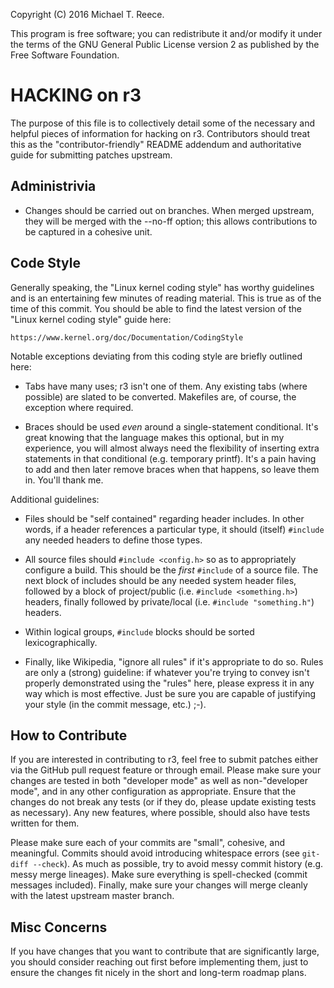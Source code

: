 Copyright (C) 2016 Michael T. Reece.

This program is free software; you can redistribute it and/or modify
it under the terms of the GNU General Public License version 2 as
published by the Free Software Foundation.

# HACKING on r3

The purpose of this file is to collectively detail some of the necessary and
helpful pieces of information for hacking on r3. Contributors should treat this
as the "contributor-friendly" README addendum and authoritative guide for
submitting patches upstream.


## Administrivia

* Changes should be carried out on branches. When merged upstream, they will be
  merged with the --no-ff option; this allows contributions to be captured in a
  cohesive unit.


## Code Style

Generally speaking, the "Linux kernel coding style" has worthy guidelines and
is an entertaining few minutes of reading material. This is true as of the time
of this commit. You should be able to find the latest version of the "Linux
kernel coding style" guide here:

    https://www.kernel.org/doc/Documentation/CodingStyle

Notable exceptions deviating from this coding style are briefly outlined here:

* Tabs have many uses; r3 isn't one of them. Any existing tabs (where possible)
  are slated to be converted. Makefiles are, of course, the exception where
  required.

* Braces should be used _even_ around a single-statement conditional. It's
  great knowing that the language makes this optional, but in my experience,
  you will almost always need the flexibility of inserting extra statements in
  that conditional (e.g. temporary printf). It's a pain having to add and then
  later remove braces when that happens, so leave them in. You'll thank me.

Additional guidelines:

* Files should be "self contained" regarding header includes. In other words,
  if a header references a particular type, it should (itself) `#include` any
  needed headers to define those types.

* All source files should `#include <config.h>` so as to appropriately
  configure a build. This should be the _first_ `#include` of a source file.
  The next block of includes should be any needed system header files, followed
  by a block of project/public (i.e. `#include <something.h>`) headers, finally
  followed by private/local (i.e. `#include "something.h"`) headers.

* Within logical groups, `#include` blocks should be sorted lexicographically.

* Finally, like Wikipedia, "ignore all rules" if it's appropriate to do so.
  Rules are only a (strong) guideline: if whatever you're trying to convey
  isn't properly demonstrated using the "rules" here, please express it in any
  way which is most effective. Just be sure you are capable of justifying your
  style (in the commit message, etc.) ;-).

## How to Contribute

If you are interested in contributing to r3, feel free to submit patches either
via the GitHub pull request feature or through email. Please make sure your
changes are tested in both "developer mode" as well as non-"developer mode",
and in any other configuration as appropriate. Ensure that the changes do not
break any tests (or if they do, please update existing tests as necessary). Any
new features, where possible, should also have tests written for them.

Please make sure each of your commits are "small", cohesive, and meaningful.
Commits should avoid introducing whitespace errors (see `git-diff --check`).
As much as possible, try to avoid messy commit history (e.g. messy merge
lineages). Make sure everything is spell-checked (commit messages included).
Finally, make sure your changes will merge cleanly with the latest upstream
master branch.

## Misc Concerns

If you have changes that you want to contribute that are significantly large,
you should consider reaching out first before implementing them, just to ensure
the changes fit nicely in the short and long-term roadmap plans.
